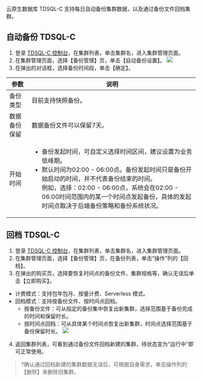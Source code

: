 
云原生数据库 TDSQL-C 支持每日自动备份集群数据，以及通过备份文件回档集群。

## 自动备份 TDSQL-C
1. 登录 [TDSQL-C 控制台](https://console.cloud.tencent.com/cynosdb)，在集群列表，单击集群名，进入集群管理页面。
2. 在集群管理页面，选择【备份管理】页，单击【自动备份设置】。
![](https://main.qcloudimg.com/raw/acebd647c8069e3dc5e5909e227a06b4.png)
3. 在弹出的对话框，选择备份时间段，单击【确定】。
<table>
<thead><tr><th>参数</th><th>说明</th></tr></thead>
<tbody>
<tr>
<td>备份类型</td><td>目前支持快照备份。</td></tr>
<tr>
<td>数据备份保留</td><td>数据备份文件可以保留7天。</td></tr>
<tr>
<td>开始时间</td>
<td><ul><li>备份发起时间，可自定义选择时间区间，建议设置为业务低峰期。
<li>默认时间为02:00 - 06:00点。备份发起时间只是备份开始启动的时间，并不代表备份结束的时间。<br>例如，选择：02:00 - 06:00点，系统会在02:00 - 06:00时间范围内的某一个时间点发起备份，具体的发起时间点取决于后端备份策略和备份系统状况。</td></tr>
</tbody></table>

## 回档 TDSQL-C
1. 登录 [TDSQL-C 控制台](https://console.cloud.tencent.com/cynosdb)，在集群列表，单击集群名，进入集群管理页面。
2. 在集群管理页面，选择【备份管理】页，在备份列表，单击“操作”列的【回档】。
3. 在弹出的购买页，选择要恢复时间点的备份文件、集群规格等，确认无误后单击【立即购买】。
 - 计费模式：支持包年包月、按量计费、Serverless 模式。
 - 回档模式：支持按备份文件、按时间点回档。
    - 按备份文件：可从指定的备份集中恢复出新集群，选择范围基于备份完成的时间和保留时长。
    - 按时间点回档：可从具体某个时间点恢复出新集群，时间点选择范围基于备份保留时长。
![](https://main.qcloudimg.com/raw/8d203e8e5faac6e05773b366e4817fab.png)
4. 返回集群列表，可看到通过备份文件回档新建的集群，待状态变为“运行中”即可正常使用。
>?确认通过回档新建的集群数据无误后，可根据自身需求，单击操作列的【删除】来删除旧集群。

